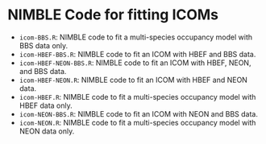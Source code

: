 # NIMBLE Code for fitting ICOMs

+ `icom-BBS.R`: NIMBLE code to fit a multi-species occupancy model with BBS data only.
+ `icom-HBEF-BBS.R`: NIMBLE code to fit an ICOM with HBEF and BBS data.
+ `icom-HBEF-NEON-BBS.R`: NIMBLE code to fit an ICOM with HBEF, NEON, and BBS data.
+ `icom-HBEF-NEON.R`: NIMBLE code to fit an ICOM with HBEF and NEON data.
+ `icom-HBEF.R`: NIMBLE code to fit a multi-species occupancy model with HBEF data only.
+ `icom-NEON-BBS.R`: NIMBLE code to fit an ICOM with NEON and BBS data.
+ `icom-NEON.R`: NIMBLE code to fit a multi-species occupancy model with NEON data only.

